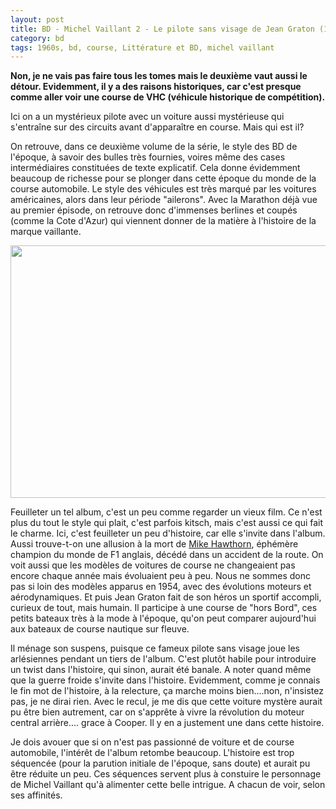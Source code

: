```yaml
---
layout: post
title: BD - Michel Vaillant 2 - Le pilote sans visage de Jean Graton (1960)
category: bd
tags: 1960s, bd, course, Littérature et BD, michel vaillant
---
```

**Non, je ne vais pas faire tous les tomes mais le deuxième vaut aussi le détour. Evidemment, il y a des raisons historiques, car c'est presque comme aller voir une course de VHC (véhicule historique de compétition).**

Ici on a un mystérieux pilote avec un voiture aussi mystérieuse qui s'entraîne sur des circuits avant d'apparaître en course. Mais qui est il?

On retrouve, dans ce deuxième volume de la série, le style des BD de l'époque, à savoir des bulles très fournies, voires même des cases intermédiaires constituées de texte explicatif. Cela donne évidemment beaucoup de richesse pour se plonger dans cette époque du monde de la course automobile. Le style des véhicules est très marqué par les voitures américaines, alors dans leur période "ailerons". Avec la Marathon déjà vue au premier épisode, on retrouve donc d'immenses berlines et coupés (comme la Cote d'Azur) qui viennent donner de la matière à l'histoire de la marque vaillante.

<img class="size-full wp-image-20477 aligncenter" src="https://cheziceman.files.wordpress.com/2017/06/20170621_184723.jpg" alt="" width="672" height="404">

Feuilleter un tel album, c'est un peu comme regarder un vieux film. Ce n'est plus du tout le style qui plait, c'est parfois kitsch, mais c'est aussi ce qui fait le charme. Ici, c'est feuilleter un peu d'histoire, car elle s'invite dans l'album. Aussi trouve-t-on une allusion à la mort de <a href="https://fr.wikipedia.org/wiki/Mike_Hawthorn">Mike Hawthorn</a>, éphémère champion du monde de F1 anglais, décédé dans un accident de la route. On voit aussi que les modèles de voitures de course ne changeaient pas encore chaque année mais évoluaient peu à peu. Nous ne sommes donc pas si loin des modèles apparus en 1954, avec des évolutions moteurs et aérodynamiques. Et puis Jean Graton fait de son héros un sportif accompli, curieux de tout, mais humain. Il participe à une course de "hors Bord", ces petits bateaux très à la mode à l'époque, qu'on peut comparer aujourd'hui aux bateaux de course nautique sur fleuve.

Il ménage son suspens, puisque ce fameux pilote sans visage joue les arlésiennes pendant un tiers de l'album. C'est plutôt habile pour introduire un twist dans l'histoire, qui sinon, aurait été banale. A noter quand même que la guerre froide s'invite dans l'histoire. Evidemment, comme je connais le fin mot de l'histoire, à la relecture, ça marche moins bien....non, n'insistez pas, je ne dirai rien. Avec le recul, je me dis que cette voiture mystère aurait pu être bien autrement, car on s'apprête à vivre la révolution du moteur central arrière.... grace à Cooper. Il y en a justement une dans cette histoire.

Je dois avouer que si on n'est pas passionné de voiture et de course automobile, l'intérêt de l'album retombe beaucoup. L'histoire est trop séquencée (pour la parution initiale de l'époque, sans doute) et aurait pu être réduite un peu. Ces séquences servent plus à constuire le personnage de Michel Vaillant qu'à alimenter cette belle intrigue. A chacun de voir, selon ses affinités.
